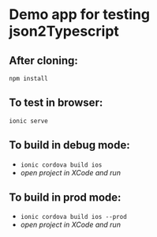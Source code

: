 # Demo app for testing json2Typescript

## After cloning:

`npm install`

## To test in browser:

`ionic serve`

## To build in debug mode:

- `ionic cordova build ios`
- _open project in XCode and run_

## To build in prod mode:

- `ionic cordova build ios --prod`
- _open project in XCode and run_

